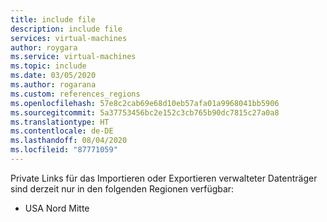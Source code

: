 ```yaml
---
title: include file
description: include file
services: virtual-machines
author: roygara
ms.service: virtual-machines
ms.topic: include
ms.date: 03/05/2020
ms.author: rogarana
ms.custom: references_regions
ms.openlocfilehash: 57e8c2cab69e68d10eb57afa01a9968041bb5906
ms.sourcegitcommit: 5a37753456bc2e152c3cb765b90dc7815c27a0a8
ms.translationtype: HT
ms.contentlocale: de-DE
ms.lasthandoff: 08/04/2020
ms.locfileid: "87771059"
---
```

Private Links für das Importieren oder Exportieren verwalteter Datenträger sind derzeit nur in den folgenden Regionen verfügbar:

- USA Nord Mitte
